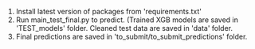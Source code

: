 1. Install latest version of packages from 'requirements.txt'
2. Run main_test_final.py to predict. (Trained XGB models are saved in 'TEST_models' folder. Cleaned test data are saved in 'data' folder.
3. Final predictions are saved in 'to_submit/to_submit_predictions' folder.
